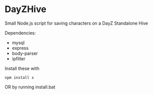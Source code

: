 DayZHive
========

Small Node.js script for saving characters on a DayZ Standalone Hive


Dependencies: 
- mysql
- express
- body-parser
- ipfilter

Install these with

    npm install x

OR by running install.bat